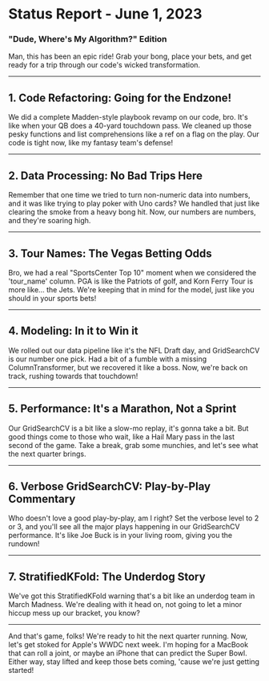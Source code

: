 # Status Report - June 1, 2023 

### "Dude, Where's My Algorithm?" Edition

Man, this has been an epic ride! Grab your bong, place your bets, and get ready for a trip through our code's wicked transformation.

---

## 1. **Code Refactoring: Going for the Endzone!**

We did a complete Madden-style playbook revamp on our code, bro. It's like when your QB does a 40-yard touchdown pass. We cleaned up those pesky functions and list comprehensions like a ref on a flag on the play. Our code is tight now, like my fantasy team's defense!

---

## 2. **Data Processing: No Bad Trips Here**

Remember that one time we tried to turn non-numeric data into numbers, and it was like trying to play poker with Uno cards? We handled that just like clearing the smoke from a heavy bong hit. Now, our numbers are numbers, and they're soaring high.

---

## 3. **Tour Names: The Vegas Betting Odds**

Bro, we had a real "SportsCenter Top 10" moment when we considered the 'tour_name' column. PGA is like the Patriots of golf, and Korn Ferry Tour is more like... the Jets. We're keeping that in mind for the model, just like you should in your sports bets!

---

## 4. **Modeling: In it to Win it**

We rolled out our data pipeline like it's the NFL Draft day, and GridSearchCV is our number one pick. Had a bit of a fumble with a missing ColumnTransformer, but we recovered it like a boss. Now, we're back on track, rushing towards that touchdown!

---

## 5. **Performance: It's a Marathon, Not a Sprint**

Our GridSearchCV is a bit like a slow-mo replay, it's gonna take a bit. But good things come to those who wait, like a Hail Mary pass in the last second of the game. Take a break, grab some munchies, and let's see what the next quarter brings.

---

## 6. **Verbose GridSearchCV: Play-by-Play Commentary**

Who doesn't love a good play-by-play, am I right? Set the verbose level to 2 or 3, and you'll see all the major plays happening in our GridSearchCV performance. It's like Joe Buck is in your living room, giving you the rundown!

---

## 7. **StratifiedKFold: The Underdog Story**

We've got this StratifiedKFold warning that's a bit like an underdog team in March Madness. We're dealing with it head on, not going to let a minor hiccup mess up our bracket, you know?

---

And that's game, folks! We're ready to hit the next quarter running. Now, let's get stoked for Apple's WWDC next week. I'm hoping for a MacBook that can roll a joint, or maybe an iPhone that can predict the Super Bowl. Either way, stay lifted and keep those bets coming, 'cause we're just getting started!